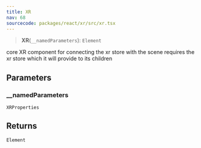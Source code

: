 ```yaml
---
title: XR
nav: 68
sourcecode: packages/react/xr/src/xr.tsx
---
```


> **XR**(`__namedParameters`): `Element`

core XR component for connecting the xr store with the scene
requires the xr store which it will provide to its children

## Parameters

### \_\_namedParameters

`XRProperties`

## Returns

`Element`
